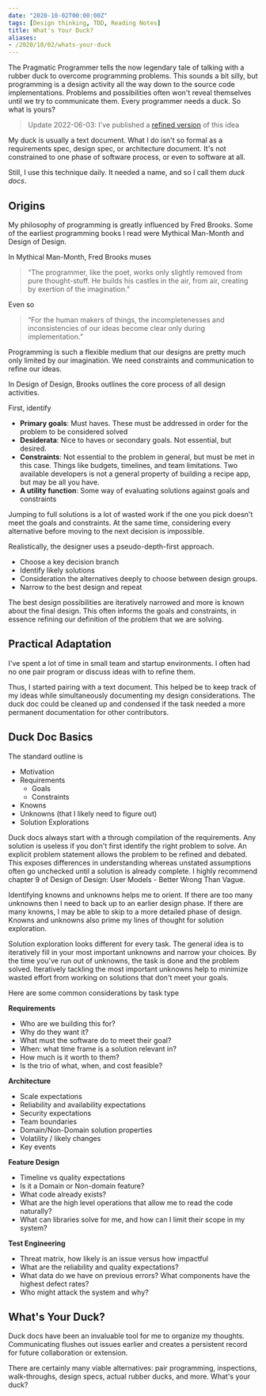 ```yaml
---
date: "2020-10-02T00:00:00Z"
tags: [Design thinking, TDD, Reading Notes]
title: What's Your Duck?
aliases:
- /2020/10/02/whats-your-duck
---
```


The Pragmatic Programmer tells the now legendary tale of talking with a rubber duck to overcome programming problems. This sounds a bit silly, but programming is a design activity all the way down to the source code implementations. Problems and possibilities often won't reveal themselves until we try to communicate them. Every programmer needs a duck. So what is yours?
<!--more-->

> Update 2022-06-03: I've published a [refined version](../../posts/Whats-Your-Duck-V2/2022-06-16-0-Intro.md) of this idea

My duck is usually a text document. What I do isn't so formal as a requirements spec, design spec, or architecture document. It's not constrained to one phase of software process, or even to software at all. 

Still, I use this technique daily. It needed a name, and so I call them *duck docs*.  

## Origins

My philosophy of programming is greatly influenced by Fred Brooks. Some of the earliest programming books I read were Mythical Man-Month and Design of Design.

In Mythical Man-Month, Fred Brooks muses

> “The programmer, like the poet, works only slightly removed from pure thought-stuff. He builds his castles in the air, from air, creating by exertion of the imagination.”

Even so
> “For the human makers of things, the incompletenesses and inconsistencies of our ideas become clear only during implementation.”

Programming is such a flexible medium that our designs are pretty much only limited by our imagination. We need constraints and communication to refine our ideas. 

In Design of Design, Brooks outlines the core process of all design activities. 

First, identify
 - **Primary goals**: Must haves. These must be addressed in order for the problem to be considered solved
 - **Desiderata**: Nice to haves or secondary goals. Not essential, but desired.
 - **Constraints**: Not essential to the problem in general, but must be met in this case. Things like budgets, timelines, and team limitations. Two available developers is not a general property of building a recipe app, but may be all you have.
 - **A utility function**: Some way of evaluating solutions against goals and constraints

Jumping to full solutions is a lot of wasted work if the one you pick doesn't meet the goals and constraints. At the same time, considering every alternative before moving to the next decision is impossible.

Realistically, the designer uses a pseudo-depth-first approach.
 - Choose a key decision branch
 - Identify likely solutions
 - Consideration the alternatives deeply to choose between design groups.
 - Narrow to the best design and repeat
  
The best design possibilities are iteratively narrowed and more is known about the final design. This often informs the goals and constraints, in essence refining our definition of the problem that we are solving.

## Practical Adaptation

I've spent a lot of time in small team and startup environments. I often had no one pair program or discuss ideas with to refine them. 

Thus, I started pairing with a text document. This helped be to keep track of my ideas while simultaneously documenting my design considerations. The duck doc could be cleaned up and condensed if the task needed a more permanent documentation for other contributors.

## Duck Doc Basics

The standard outline is 
- Motivation
- Requirements
  - Goals
  - Constraints
- Knowns
- Unknowns (that I likely need to figure out)
- Solution Explorations

Duck docs always start with a through compilation of the requirements. Any solution is useless if you don't first identify the right problem to solve. An explicit problem statement allows the problem to be refined and debated. This exposes differences in understanding whereas unstated assumptions often go unchecked until a solution is already complete. I highly recommend chapter 9 of Design of Design: User Models - Better Wrong Than Vague.

Identifying knowns and unknowns helps me to orient. If there are too many unknowns then I need to back up to an earlier design phase. If there are many knowns, I may be able to skip to a more detailed phase of design. Knowns and unknowns also prime my lines of thought for solution exploration.

Solution exploration looks different for every task. The general idea is to iteratively fill in your most important unknowns and narrow your choices. By the time you've run out of unknowns, the task is done and the problem solved. Iteratively tackling the most important unknowns help to minimize wasted effort from working on solutions that don't meet your goals.

Here are some common considerations by task type

**Requirements**
- Who are we building this for?
- Why do they want it?
- What must the software do to meet their goal?
- When: what time frame is a solution relevant in?
- How much is it worth to them?
- Is the trio of what, when, and cost feasible?

**Architecture**
- Scale expectations
- Reliability and availability expectations
- Security expectations
- Team boundaries
- Domain/Non-Domain solution properties
- Volatility / likely changes
- Key events

**Feature Design**
- Timeline vs quality expectations
- Is it a Domain or Non-domain feature?
- What code already exists?
- What are the high level operations that allow me to read the code naturally?
- What can libraries solve for me, and how can I limit their scope in my system?

**Test Engineering**
- Threat matrix, how likely is an issue versus how impactful
- What are the reliability and quality expectations?
- What data do we have on previous errors? What components have the highest defect rates?
- Who might attack the system and why?

## What's Your Duck?

Duck docs have been an invaluable tool for me to organize my thoughts. Communicating flushes out issues earlier and creates a persistent record for future collaboration or extension. 

There are certainly many viable alternatives: pair programming, inspections, walk-throughs, design specs, actual rubber ducks, and more. What's your duck?
